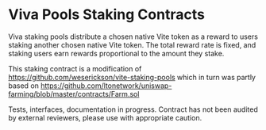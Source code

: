 # Viva Pools Staking Contracts
Viva staking pools distribute a chosen native Vite token as a reward to users staking another chosen native Vite token. The total reward rate is fixed, and staking users earn rewards proportional to the amount they stake.

This staking contract is a modification of https://github.com/weserickson/vite-staking-pools which in turn was partly based on https://github.com/ltonetwork/uniswap-farming/blob/master/contracts/Farm.sol

Tests, interfaces, documentation in progress. Contract has not been audited by external reviewers, please use with appropriate caution.


